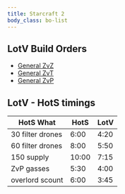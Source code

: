 ```yaml
---
title: Starcraft 2
body_class: bo-list
---
```


## LotV Build Orders

- [ General ZvZ ]( general-zvz.html )
- [ General ZvT ]( general-zvt.html )
- [ General ZvP ]( general-zvp.html )

## LotV - HotS timings

| HotS What        |  HotS | LotV |
|------------------|-------|------|
| 30 filter drones |  6:00 | 4:20 |
| 60 filter drones |  8:00 | 5:50 |
| 150 supply       | 10:00 | 7:15 |
| ZvP gasses       |  5:30 | 4:00 |
| overlord scount  |  6:00 | 3:45 |
